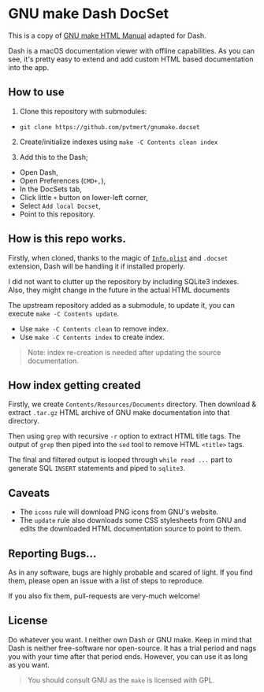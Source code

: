 
# GNU make Dash DocSet

This is a copy of [GNU make HTML Manual](https://gnu.org/software/make/manual) adapted for Dash.

Dash is a macOS documentation viewer with offline capabilities. As you can see,
it's pretty easy to extend and add custom HTML based documentation into the app.

## How to use

1. Clone this repository with submodules:
  - `git clone https://github.com/pvtmert/gnumake.docset`

2. Create/initialize indexes using `make -C Contents clean index`

3. Add this to the Dash;
  - Open Dash,
  - Open Preferences (`CMD+,`),
  - In the DocSets tab,
  - Click little `+` button on lower-left corner,
  - Select `Add local Docset`,
  - Point to this repository.

## How is this repo works.

Firstly, when cloned, thanks to the magic of [`Info.plist`](Contents/Info.plist)
and `.docset` extension, Dash will be handling it if installed properly.

I did not want to clutter up the repository by including SQLite3 indexes. Also,
they might change in the future in the actual HTML documents

The upstream repository added as a submodule, to update it, you can execute
`make -C Contents update`.

- Use `make -C Contents clean` to remove index.
- Use `make -C Contents index` to create index.

> Note: index re-creation is needed after updating the source documentation.

## How index getting created

Firstly, we create `Contents/Resources/Documents` directory.
Then download & extract `.tar.gz` HTML archive of GNU make documentation into
that directory.

Then using `grep` with recursive `-r` option to extract HTML title tags.
The output of `grep` then piped into the `sed` tool to remove HTML `<title>`
tags.

The final and filtered output is looped through `while read ...` part to
generate SQL `INSERT` statements and piped to `sqlite3`.

## Caveats

- The `icons` rule will download PNG icons from GNU's website.
- The `update` rule also downloads some CSS stylesheets from GNU and edits the
downloaded HTML documentation source to point to them.

## Reporting Bugs...

As in any software, bugs are highly probable and scared of light. If you find
them, please open an issue with a list of steps to reproduce.

If you also fix them, pull-requests are very-much welcome!

## License

Do whatever you want. I neither own Dash or GNU make. Keep in mind that
Dash is neither free-software nor open-source. It has a trial period and nags
you with your time after that period ends. However, you can use it as long as
you want.

> You should consult GNU as the `make` is licensed with GPL.
